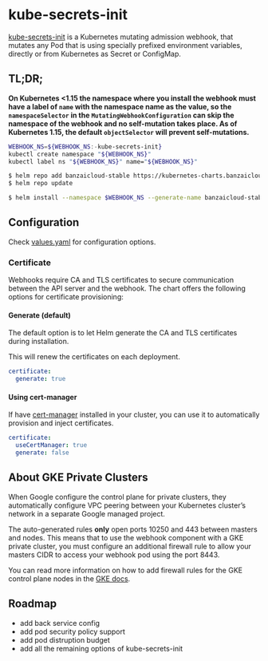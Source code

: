 # kube-secrets-init

[kube-secrets-init](https://github.com/doitintl/kube-secrets-init) is a Kubernetes mutating admission webhook, that mutates any Pod that is using specially prefixed environment variables, directly or from Kubernetes as Secret or ConfigMap.


## TL;DR;

**On Kubernetes <1.15 the namespace where you install the webhook must have a label of `name` with the namespace name as the value, so the `namespaceSelector` in the `MutatingWebhookConfiguration` can skip the namespace of the webhook and no self-mutation takes place. As of Kubernetes 1.15, the default `objectSelector` will prevent self-mutations.**


```bash
WEBHOOK_NS=${WEBHOOK_NS:-kube-secrets-init}
kubectl create namespace "${WEBHOOK_NS}"
kubectl label ns "${WEBHOOK_NS}" name="${WEBHOOK_NS}"
```

```bash
$ helm repo add banzaicloud-stable https://kubernetes-charts.banzaicloud.com
$ helm repo update
```

```bash
$ helm install --namespace $WEBHOOK_NS --generate-name banzaicloud-stable/kube-secrets-init --wait
```


## Configuration

Check [values.yaml](values.yaml) for configuration options.


### Certificate

Webhooks require CA and TLS certificates to secure communication between the API server and the webhook.
The chart offers the following options for certificate provisioning:

#### Generate (default)

The default option is to let Helm generate the CA and TLS certificates during installation.

This will renew the certificates on each deployment.

```yaml
certificate:
  generate: true
```

#### Using cert-manager

If have [cert-manager](https://cert-manager.io/) installed in your cluster, you can use it to automatically provision and inject certificates.

```yaml
certificate:
  useCertManager: true
  generate: false
```


## About GKE Private Clusters

When Google configure the control plane for private clusters, they automatically configure VPC peering between your Kubernetes cluster’s network in a separate Google managed project.

The auto-generated rules **only** open ports 10250 and 443 between masters and nodes. This means that to use the webhook component with a GKE private cluster, you must configure an additional firewall rule to allow your masters CIDR to access your webhook pod using the port 8443.

You can read more information on how to add firewall rules for the GKE control plane nodes in the [GKE docs](https://cloud.google.com/kubernetes-engine/docs/how-to/private-clusters#add_firewall_rules).


## Roadmap

- add back service config
- add pod security policy support
- add pod distruption budget
- add all the remaining options of kube-secrets-init
